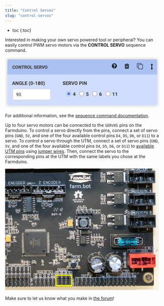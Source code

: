 ```yaml
---
title: "Control Servos"
slug: "control-servos"
---
```


* toc
{:toc}

Interested in making your own servo powered tool or peripheral? You can easily control PWM servo motors via the __CONTROL SERVO__ sequence command.

![control servo sequence step](_images/control_servo.png)

For additional information, see the [sequence command documentation](https://software.farm.bot/docs/sequence-commands).

Up to four servo motors can be connected to the `SERVOS` pins on the Farmduino.
To control a servo directly from the pins, connect a set of servo pins (`GND`, `5V`, and one of the four available control pins `D4`, `D5`, `D6`, or `D11`) to a servo.
To control a servo through the UTM, connect a set of servo pins (`GND`, `5V`, and one of the four available control pins `D4`, `D5`, `D6`, or `D11`) to [available UTM pins](../../assembly/tools/utm.md#pin-mapping) using [jumper wires](../bom/electronics-and-wiring/jumper-wire.md). Then, connect the servo to the corresponding pins at the UTM with the same labels you chose at the Farmduino.

![farmduino genesis servo pins](_images/farmduino_genesis_servo_pins.png)

Make sure to let us know what you make in [the forum](https://forum.farmbot.org)!
